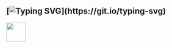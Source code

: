 ## [![Typing SVG](https://readme-typing-svg.herokuapp.com?font=Fira+Code&pause=1000&color=F682F7&width=435&lines=Hello%2C+I'm+Alina;Nice+to+meet+you!)](https://git.io/typing-svg)
<img src="https://raw.githubusercontent.com/Tarikul-Islam-Anik/Animated-Fluent-Emojis/master/Emojis/Travel%20and%20places/Rocket.png" width="50" height="50">
